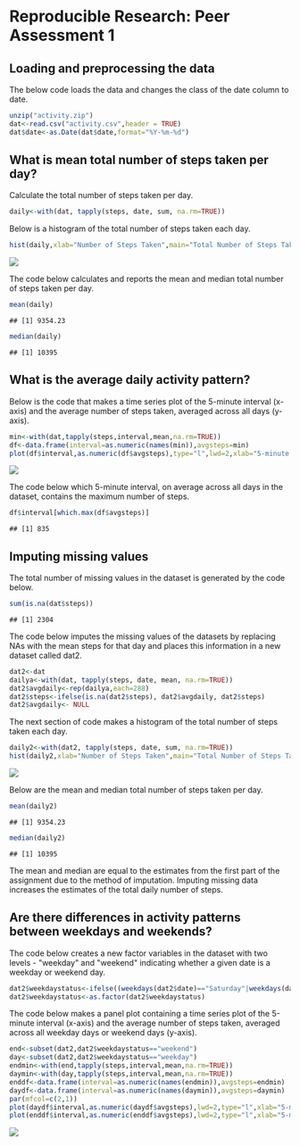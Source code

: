 # Reproducible Research: Peer Assessment 1


## Loading and preprocessing the data
The below code loads the data and changes the class of the date column to date.

```r
unzip("activity.zip")
dat<-read.csv("activity.csv",header = TRUE)
dat$date<-as.Date(dat$date,format="%Y-%m-%d")
```

## What is mean total number of steps taken per day?
Calculate the total number of steps taken per day.

```r
daily<-with(dat, tapply(steps, date, sum, na.rm=TRUE))
```
Below is a histogram of the total number of steps taken each day.  

```r
hist(daily,xlab="Number of Steps Taken",main="Total Number of Steps Taken Each Day",col="red")
```

![](PA1_template_files/figure-html/unnamed-chunk-3-1.png)<!-- -->

The code below calculates and reports the mean and median total number of steps taken per day.

```r
mean(daily)
```

```
## [1] 9354.23
```

```r
median(daily)
```

```
## [1] 10395
```


## What is the average daily activity pattern?
Below is the code that makes a time series plot of the 5-minute interval (x-axis) and the average number of steps taken, averaged across all days (y-axis).

```r
min<-with(dat,tapply(steps,interval,mean,na.rm=TRUE))
df<-data.frame(interval=as.numeric(names(min)),avgsteps=min)
plot(df$interval,as.numeric(df$avgsteps),type="l",lwd=2,xlab="5-minute interval",ylab="average number of steps taken (across all days)",main="Average Number of Steps Taken Across All Days By 5-Minute Interval")
```

![](PA1_template_files/figure-html/unnamed-chunk-5-1.png)<!-- -->

The code below which 5-minute interval, on average across all days in the dataset, contains the maximum number of steps.

```r
df$interval[which.max(df$avgsteps)]
```

```
## [1] 835
```


## Imputing missing values
The total number of missing values in the dataset is generated by the code below.

```r
sum(is.na(dat$steps))
```

```
## [1] 2304
```

The code below imputes the missing values of the datasets by replacing NAs with the mean steps for that day and places this information in a new dataset called dat2.

```r
dat2<-dat
dailya<-with(dat, tapply(steps, date, mean, na.rm=TRUE))
dat2$avgdaily<-rep(dailya,each=288)
dat2$steps<-ifelse(is.na(dat2$steps), dat2$avgdaily, dat2$steps)
dat2$avgdaily<- NULL
```

The next section of code makes a histogram of the total number of steps taken each day.

```r
daily2<-with(dat2, tapply(steps, date, sum, na.rm=TRUE))
hist(daily2,xlab="Number of Steps Taken",main="Total Number of Steps Taken Each Day with Imputed Values",col="red")
```

![](PA1_template_files/figure-html/unnamed-chunk-9-1.png)<!-- -->

Below are the mean and median total number of steps taken per day.

```r
mean(daily2)
```

```
## [1] 9354.23
```

```r
median(daily2)
```

```
## [1] 10395
```
The mean and median are equal to the estimates from the first part of the assignment due to the method of imputation. Imputing missing data increases the estimates of the total daily number of steps.


## Are there differences in activity patterns between weekdays and weekends?
The code below creates a new factor variables in the dataset with two levels - "weekday" and "weekend" indicating whether a given date is a weekday or weekend day.

```r
dat2$weekdaystatus<-ifelse((weekdays(dat2$date)=="Saturday"|weekdays(dat2$date)=="Sunday"),"weekend","weekday")
dat2$weekdaystatus<-as.factor(dat2$weekdaystatus)
```

The code below makes a panel plot containing a time series plot of the 5-minute interval (x-axis) and the average number of steps taken, averaged across all weekday days or weekend days (y-axis).

```r
end<-subset(dat2,dat2$weekdaystatus=="weekend")
day<-subset(dat2,dat2$weekdaystatus=="weekday")
endmin<-with(end,tapply(steps,interval,mean,na.rm=TRUE))
daymin<-with(day,tapply(steps,interval,mean,na.rm=TRUE))
enddf<-data.frame(interval=as.numeric(names(endmin)),avgsteps=endmin)
daydf<-data.frame(interval=as.numeric(names(daymin)),avgsteps=daymin)
par(mfcol=c(2,1))
plot(daydf$interval,as.numeric(daydf$avgsteps),lwd=2,type="l",xlab="5-minute interval",ylab="average number of steps taken",main="Weekday Average Number of Steps by 5-minute Interval",ylim=c(0,210))
plot(enddf$interval,as.numeric(enddf$avgsteps),lwd=2,type="l",xlab="5-minute interval",ylab="average number of steps taken",main="Weekend Average Number of Steps by 5-minute Interval",ylim=c(0,210))
```

![](PA1_template_files/figure-html/unnamed-chunk-12-1.png)<!-- -->
